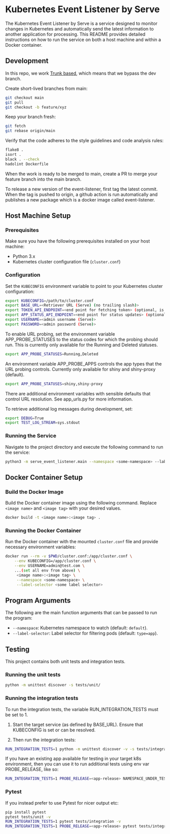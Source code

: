 # Kubernetes Event Listener by Serve

The Kubernetes Event Listener by Serve is a service designed to monitor changes in Kubernetes and automatically send the latest information to another application for processing. This README provides detailed instructions on how to run the service on both a host machine and within a Docker container.

## Development

In this repo, we work [Trunk based](https://www.toptal.com/software/trunk-based-development-git-flow), which means that we bypass the dev branch.

Create short-lived branches from main:
```bash
git checkout main
git pull
git checkout -b feature/xyz
```

Keep your branch fresh:
```bash
git fetch
git rebase origin/main
```

Verify that the code adheres to the style guidelines and code analysis rules:
```bash
flake8 .
isort .
black . --check
hadolint Dockerfile
```

When the work is ready to be merged to main, create a PR to merge your feature branch into the main branch.

To release a new version of the event-listener, first tag the latest commit. When the tag is pushed to origin, a github action is run automatically and publishes a new package which is a docker image called event-listener.

## Host Machine Setup

### Prerequisites
Make sure you have the following prerequisites installed on your host machine:
- Python 3.x
- Kubernetes cluster configuration file (`cluster.conf`)

### Configuration
Set the `KUBECONFIG` environment variable to point to your Kubernetes cluster configuration:

```bash
export KUBECONFIG=/path/to/cluster.conf
export BASE_URL=<Retriever URL (Serve) (no trailing slash)>
export TOKEN_API_ENDPOINT=<end point for fetching token> (optional, is set to BASE_URL + "/api/v1/token-auth/" if not defined)
export APP_STATUS_API_ENDPOINT=<end point for status updates> (optional, is set to BASE_URL + "/api/v1/app-status/" if not defined)
export USERNAME=<admin username (Serve)>
export PASSWORD=<admin password (Serve)>
```

To enable URL probing, set the environment variable APP_PROBE_STATUSES to the status codes for which the probing should run.
This is currently only available for the Running and Deleted statuses.

```bash
export APP_PROBE_STATUSES=Running,Deleted
```

An environment variable APP_PROBE_APPS controls the app types that the URL probing controls. Currently only available for shiny and shiny-proxy (default).

```bash
export APP_PROBE_STATUSES=shiny,shiny-proxy
```

There are additional environment variables with sensible defaults that control URL resolution. See app_urls.py for more information.

To retrieve additional log messages during development, set:

```bash
export DEBUG=True
export TEST_LOG_STREAM=sys.stdout
```

### Running the Service
Navigate to the project directory and execute the following command to run the service:

```bash
python3 -m serve_event_listener.main --namespace <some-namespace> --label-selector <some label selector>
```

## Docker Container Setup

### Build the Docker Image
Build the Docker container image using the following command. Replace `<image name>` and `<image tag>` with your desired values.

```bash
docker build -t <image name>:<image tag> .
```

### Running the Docker Container
Run the Docker container with the mounted `cluster.conf` file and provide necessary environment variables:

```bash
docker run --rm -v $PWD/cluster.conf:/app/cluster.conf \
    --env KUBECONFIG=/app/cluster.conf \
    --env USERNAME=admin@test.com \
    ...(set all env from above) \
     <image name>:<image tag> \
     --namespace <some-namespace> \
     --label-selector <some label selector>
```

## Program Arguments

The following are the main function arguments that can be passed to run the program:

- `--namespace`: Kubernetes namespace to watch (default: `default`).
- `--label-selector`: Label selector for filtering pods (default: `type=app`).

## Testing

This project contains both unit tests and integration tests.

### Running the unit tests

```bash
python -m unittest discover -s tests/unit/
```

### Running the integration tests

To run the integration tests, the variable RUN_INTEGRATION_TESTS must be set to 1.

1. Start the target service (as defined by BASE_URL). Ensure that KUBECONFIG is set or can be resolved.

2. Then run the integration tests:
```bash
RUN_INTEGRATION_TESTS=1 python -m unittest discover -v -s tests/integration/
```

If you have an existing app available for testing in your target k8s environment, then you can use it to run additional tests using env var PROBE_RELEASE, like so:

```bash
RUN_INTEGRATION_TESTS=1 PROBE_RELEASE=<app-release> NAMESPACE_UNDER_TEST=default python -m unittest discover -v -s tests/integration/
```

### Pytest

If you instead prefer to use Pytest for nicer output etc:

```bash
pip install pytest
pytest tests/unit -v
RUN_INTEGRATION_TESTS=1 pytest tests/integration -v
RUN_INTEGRATION_TESTS=1 PROBE_RELEASE=<app-release> pytest tests/integration -v
```
